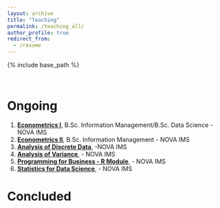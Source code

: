 ```yaml
---
layout: archive
title: "Teaching"
permalink: /teaching_all/
author_profile: true
redirect_from:
  - /resume
---
```


{% include base_path %}

<br>

Ongoing
======


1. [**Econometrics I**](https://damasiob.github.io/ongoing_courses/2019-econometrics-i), B.Sc. Information Management/B.Sc. Data Science - NOVA IMS
2. [**Econometrics II**](https://damasiob.github.io/ongoing_courses/2019-econometrics-ii), B.Sc. Information Management - NOVA IMS
3. [**Analysis of Discrete Data**](https://damasiob.github.io/ongoing_courses/2019-Analysis-of-discrete-data), -NOVA IMS
4. [**Analysis of Variance**](https://damasiob.github.io/ongoing_courses/2019-Analysis-of-Variance), - NOVA IMS
5. [**Programming for Business - R Module**](https://damasiob.github.io/ongoing_courses/2019-prog-business), - NOVA IMS
6. [**Statistics for Data Science**](https://damasiob.github.io/ongoing_courses/2019-Statistics-Data-Science), - NOVA IMS

Concluded
======











 
